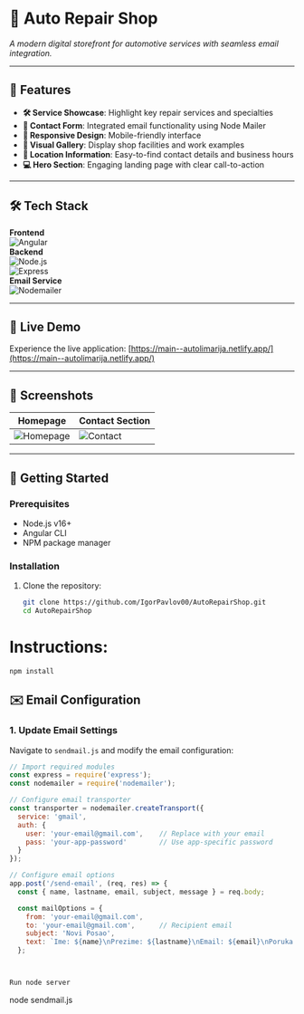 # 🚗 Auto Repair Shop  

*A modern digital storefront for automotive services with seamless email integration.*

---

## 🌟 Features  
- **🛠️ Service Showcase**: Highlight key repair services and specialties  
- **📧 Contact Form**: Integrated email functionality using Node Mailer  
- **📱 Responsive Design**: Mobile-friendly interface  
- **📸 Visual Gallery**: Display shop facilities and work examples  
- **📍 Location Information**: Easy-to-find contact details and business hours  
- **💻 Hero Section**: Engaging landing page with clear call-to-action  

---

## 🛠️ Tech Stack  
**Frontend**  
![Angular](https://img.shields.io/badge/Angular-DD0031?style=flat&logo=angular&logoColor=white)  
**Backend**  
![Node.js](https://img.shields.io/badge/Node.js-339933?style=flat&logo=nodedotjs&logoColor=white)  
![Express](https://img.shields.io/badge/Express-000000?style=flat&logo=express&logoColor=white)  
**Email Service**  
![Nodemailer](https://img.shields.io/badge/Nodemailer-4B32C3?style=flat&logo=maildotru&logoColor=white)  

---

## 🚀 Live Demo  
Experience the live application: [https://main--autolimarija.netlify.app/](https://main--autolimarija.netlify.app/)  

---

## 📸 Screenshots  
| Homepage | Contact Section |  
|----------|-----------------|  
| ![Homepage](https://github.com/IgorPavlov00/AutoRepairShop/assets/103071674/937a8dda-928f-40c0-963e-4e58d372e3c3) | ![Contact](https://github.com/IgorPavlov00/AutoRepairShop/assets/103071674/e9bc9aaa-997a-4065-9e99-e1fc8a1ca13b) |  

---

## 🏁 Getting Started  

### Prerequisites  
- Node.js v16+  
- Angular CLI  
- NPM package manager  

### Installation  
1. Clone the repository:  
   ```bash  
   git clone https://github.com/IgorPavlov00/AutoRepairShop.git  
   cd AutoRepairShop
   
# Instructions:

```
npm install
```

## ✉️ Email Configuration

### 1. Update Email Settings
Navigate to `sendmail.js` and modify the email configuration:

```javascript
// Import required modules
const express = require('express');
const nodemailer = require('nodemailer');

// Configure email transporter
const transporter = nodemailer.createTransport({
  service: 'gmail',
  auth: {
    user: 'your-email@gmail.com',    // Replace with your email
    pass: 'your-app-password'        // Use app-specific password
  }
});

// Configure email options
app.post('/send-email', (req, res) => {
  const { name, lastname, email, subject, message } = req.body;

  const mailOptions = {
    from: 'your-email@gmail.com',
    to: 'your-email@gmail.com',      // Recipient email
    subject: 'Novi Posao',
    text: `Ime: ${name}\nPrezime: ${lastname}\nEmail: ${email}\nPoruka: ${message}`
  };



Run node server

```
node sendmail.js
